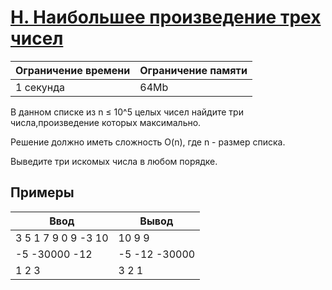 # [H. Наибольшее произведение трех чисел](https://contest.yandex.ru/contest/27472/problems/H/ "Ссылка на сайт с задачей")
| Ограничение времени | Ограничение памяти |
| -|-|
| 1 секунда | 64Mb |

В данном списке из n ≤ 10^5 целых чисел найдите три числа,произведение которых максимально.

Решение должно иметь сложность O(n), где n - размер списка.

Выведите три искомых числа в любом порядке.

## Примеры

| Ввод | Вывод |
| -|-|
| 3 5 1 7 9 0 9 -3 10 | 10 9 9 |
| -5 -30000 -12 | -5 -12 -30000 |
| 1 2 3 | 3 2 1 |
